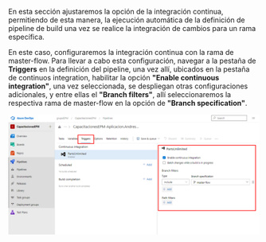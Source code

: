En esta sección ajustaremos la opción de la integración continua, permitiendo de esta manera, la ejecución automática de la definición de pipeline de build una vez se realice la integración de cambios para un rama específica.

En este caso, configuraremos la integración continua con la rama de master-flow. Para llevar a cabo esta configuración, navegar a la pestaña de **Triggers** en la definición del pipeline, una vez allí, ubicados en la pestaña de continuos integration, habilitar la opción **"Enable continuous integration"**, una vez seleccionada, se despliegan otras configuraciones adicionales, y entre ellas el **"Branch filters"**, allí seleccionaremos la respectiva rama de master-flow en la opción de **"Branch specification"**.

![habilitar-IC](img/habilitar-IC.png)